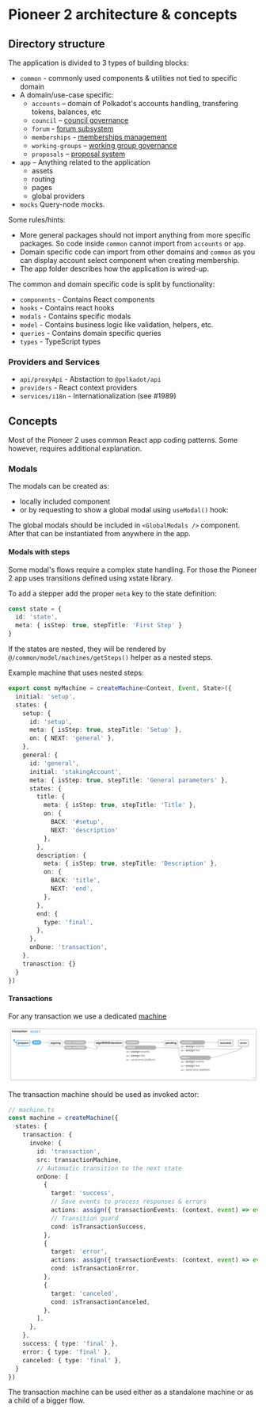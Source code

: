 # Pioneer 2 architecture & concepts

## Directory structure

The application is divided to 3 types of building blocks:

* `common` - commonly used components & utilities not tied to specific domain
* A domain/use-case specific:
  * `accounts` – domain of Polkadot's accounts handling, transfering tokens, balances, etc
  * `council` – [council governance](https://joystream.gitbook.io/joystream-handbook/governance/council)
  * `forum` - [forum subsystem](https://joystream.gitbook.io/joystream-handbook/subsystems/forum)
  * `memberships` - [memberships management](https://joystream.gitbook.io/joystream-handbook/subsystems/membership)
  * `working-groups`
    – [working group governance](https://joystream.gitbook.io/joystream-handbook/governance/working-groups)
  * `proposals` – [proposal system](https://joystream.gitbook.io/joystream-handbook/governance/proposals)
* `app` – Anything related to the application
  * assets
  * routing
  * pages
  * global providers
* `mocks` Query-node mocks.

Some rules/hints:

- More general packages should not import anything from more specific packages. So code inside `common` cannot import
  from `accounts` or `app`.
- Domain specific code can import from other domains and `common` as you can display account select component when
  creating membership.
- The app folder describes how the application is wired-up.

The common and domain specific code is split by functionality:

* `components` - Contains React components
* `hooks` - Contains react hooks
* `modals` - Contains specific modals
* `model` - Contains business logic like validation, helpers, etc.
* `queries` - Contains domain specific queries
* `types` - TypeScript types

### Providers and Services
* `api/proxyApi` - Abstaction to `@polkadot/api`
* `providers` - React context providers
* `services/i18n` - Internationalization (see #1989)

## Concepts

Most of the Pioneer 2 uses common React app coding patterns. Some however, requires additional explanation.

### Modals

The modals can be created as:

- locally included component
- or by requesting to show a global modal using `useModal()` hook:

The global modals should be included in `<GlobalModals />` component. After that can be instantiated from anywhere in
the app.

#### Modals with steps

Some modal's flows require a complex state handling. For those the Pioneer 2 app uses transitions defined using xstate
library.

To add a stepper add the proper `meta` key to the state definition:

```ts
const state = {
  id: 'state',
  meta: { isStep: true, stepTitle: 'First Step' }
}
```

If the states are nested, they will be rendered by `@/common/model/machines/getSteps()` helper as a nested steps.

Example machine that uses nested steps:

```ts
export const myMachine = createMachine<Context, Event, State>({
  initial: 'setup',
  states: {
    setup: {
      id: 'setup',
      meta: { isStep: true, stepTitle: 'Setup' },
      on: { NEXT: 'general' },
    },
    general: {
      id: 'general',
      initial: 'stakingAccount',
      meta: { isStep: true, stepTitle: 'General parameters' },
      states: {
        title: {
          meta: { isStep: true, stepTitle: 'Title' },
          on: {
            BACK: '#setup',
            NEXT: 'description'
          },
        },
        description: {
          meta: { isStep: true, stepTitle: 'Description' },
          on: {
            BACK: 'title',
            NEXT: 'end',
          },
        },
        end: {
          type: 'final',
        },
      },
      onDone: 'transaction',
    },
    tranasction: {}
  }
})
```

#### Transactions

For any transaction we use a dedicated [machine](/packages/ui/src/common/model/machines/transaction.ts)

![img.png](docs/assets/transaction-machine.png)

The transaction machine should be used as invoked actor:

```ts
// machine.ts
const machine = createMachine({
  states: {
    transaction: {
      invoke: {
        id: 'transaction',
        src: transactionMachine,
        // Automatic transition to the next state
        onDone: [
          {
            target: 'success',
            // Save events to process responses & errors
            actions: assign({ transactionEvents: (context, event) => event.data.events }),
            // Transition guard
            cond: isTransactionSuccess,
          },
          {
            target: 'error',
            actions: assign({ transactionEvents: (context, event) => event.data.events }),
            cond: isTransactionError,
          },
          {
            target: 'canceled',
            cond: isTransactionCanceled,
          },
        ],
      },
    },
    success: { type: 'final' },
    error: { type: 'final' },
    canceled: { type: 'final' },
  }
})
```

The transaction machine can be used either as a standalone machine or as a child of a bigger flow.
